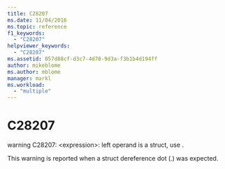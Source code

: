 ```yaml
---
title: C28207
ms.date: 11/04/2016
ms.topic: reference
f1_keywords:
  - "C28207"
helpviewer_keywords:
  - "C28207"
ms.assetid: 057d88cf-d3c7-4d70-9d3a-f3b1b4d194ff
author: mikeblome
ms.author: mblome
manager: markl
ms.workload:
  - "multiple"
---
```

# C28207
warning C28207: \<expression>: left operand is a struct, use .

 This warning is reported when a struct dereference dot (.) was expected.
